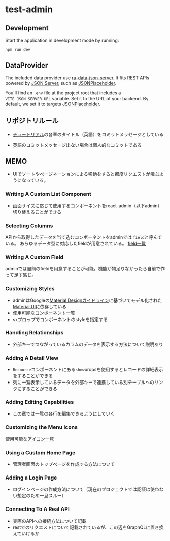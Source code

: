 # test-admin

## Development

Start the application in development mode by running:

```sh
npm run dev
```

## DataProvider

The included data provider use [ra-data-json-server](https://github.com/marmelab/react-admin/tree/master/packages/ra-data-json-server). It fits REST APIs powered by [JSON Server](https://github.com/typicode/json-server), such as [JSONPlaceholder](https://jsonplaceholder.typicode.com/).

You'll find an `.env` file at the project root that includes a `VITE_JSON_SERVER_URL` variable. Set it to the URL of your backend. By default, we set it to targets [JSONPlaceholder](https://jsonplaceholder.typicode.com/).

## リポジトリルール

- [チュートリアル](https://marmelab.com/react-admin/Tutorial.html)の各章のタイトル（英語）をコミットメッセージとしている

- 英語のコミットメッセージ出ない場合は個人的なコミットである

## MEMO

- UIでソートやページネーションによる移動をすると都度リクエストが飛ぶようになっている。

### Writing A Custom List Component

- 画面サイズに応じて使用するコンポーネントをreact-admin（以下admin）切り替えることができる

### Selecting Columns

APIから取得したデータを当て込むコンポーネントをadminでは
`field`と呼んでいる。
あらゆるデータ型に対応したfieldが用意されている。
[field一覧](https://marmelab.com/react-admin/Fields.html)

### Writing A Custom Field

adminでは自前のfieldを用意することが可能。機能が物足りなかったら自前で作って足す感じ。

### Customizing Styles

- adminはGoogleの[Material Designガイドライン](https://m3.material.io/)に基づいてモデル化された[Material UI](https://mui.com/material-ui/getting-started/)に依存している
- 使用可能な[コンポーネント一覧](https://mui.com/material-ui/all-components/)
- sxプロップでコンポーネントのstyleを指定する

### Handling Relationships

- 外部キーでつながっているカラムのデータを表示する方法について説明あり

### Adding A Detail View

- `Resource`コンポーネントにある`show`propsを使用するとレコードの詳細表示をすることができる
- 列に一覧表示しているデータを外部キーで連携している別テーブルへのリンクにすることができる

### Adding Editing Capabilities

- この章では一覧の各行を編集できるようにしていく

### Customizing the Menu Icons

[使用可能なアイコン一覧](https://mui.com/material-ui/material-icons/)

### Using a Custom Home Page

- 管理者画面のトップページを作成する方法について

### Adding a Login Page

- ログインページの作成方法について（現在のプロジェクトでは認証は使わない想定のため一旦スルー）

### Connecting To A Real API

- 実際のAPIへの接続方法について記載
- restでのリクエストについて記載されているが、この辺をGraphQLに置き換えていけるか
